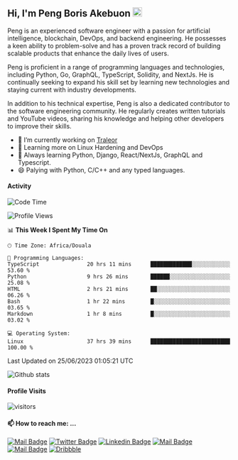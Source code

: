  ## Hi, I'm Peng Boris Akebuon <img src="https://user-images.githubusercontent.com/1303154/88677602-1635ba80-d120-11ea-84d8-d263ba5fc3c0.gif" width="21px" height="21px" alt="hi">

Peng is an experienced software engineer with a passion for artificial intelligence, blockchain, DevOps, and backend engineering. He possesses a keen ability to problem-solve and has a proven track record of building scalable products that enhance the daily lives of users.

Peng is proficient in a range of programming languages and technologies, including Python, Go, GraphQL, TypeScript, Solidity, and NextJs. He is continually seeking to expand his skill set by learning new technologies and staying current with industry developments.

In addition to his technical expertise, Peng is also a dedicated contributor to the software engineering community. He regularly creates written tutorials and YouTube videos, sharing his knowledge and helping other developers to improve their skills.

- 🔭 I’m currently working on [Traleor](https://traleor.com/)
- 📒 Learning more on Linux Hardening and DevOps
- 🌱 Always learning Python, Django, React/NextJs, GraphQL and Typescript.
- 😄 Palying with Python, C/C++ and any typed languages.

#### Activity
<!--START_SECTION:waka-->
![Code Time](http://img.shields.io/badge/Code%20Time-3%2C305%20hrs%2029%20mins-blue)

![Profile Views](http://img.shields.io/badge/Profile%20Views-4-blue)

📊 **This Week I Spent My Time On** 

```text
🕑︎ Time Zone: Africa/Douala

💬 Programming Languages: 
TypeScript               20 hrs 11 mins      █████████████░░░░░░░░░░░░   53.60 % 
Python                   9 hrs 26 mins       ██████░░░░░░░░░░░░░░░░░░░   25.08 % 
HTML                     2 hrs 21 mins       ██░░░░░░░░░░░░░░░░░░░░░░░   06.26 % 
Bash                     1 hr 22 mins        █░░░░░░░░░░░░░░░░░░░░░░░░   03.65 % 
Markdown                 1 hr 8 mins         █░░░░░░░░░░░░░░░░░░░░░░░░   03.02 % 

💻 Operating System: 
Linux                    37 hrs 39 mins      █████████████████████████   100.00 % 
```


 Last Updated on 25/06/2023 01:05:21 UTC
<!--END_SECTION:waka-->


![Github stats](https://github-readme-stats.vercel.app/api?username=itzomen&theme=vue&show_icons=true&count_private=true)
 
 #### Profile Visits 

![visitors](https://visitor-badge.glitch.me/badge?page_id=itzomen)

#### 📫 How to reach me: ...

[![Mail Badge](https://img.shields.io/badge/-itzomen-c0392b?style=flat&labelColor=c0392b&logo=gmail&logoColor=white)](mailto:peng.akebuon2468@gmail.com)
[![Twitter Badge](https://img.shields.io/badge/-@itz_omen-1ca0f1?style=flat&labelColor=1ca0f1&logo=twitter&logoColor=white&link=https://twitter.com/itz_omen)](https://twitter.com/itz_omen/) [![Linkedin Badge](https://img.shields.io/badge/-Peng_Boris_Akebuon-0e76a8?style=flat&labelColor=0e76a8&logo=linkedin&logoColor=white)](https://www.linkedin.com/in/peng-boris-akebuon/)
 [![Mail Badge](https://img.shields.io/badge/-Academy_Omen-e74c3c?style=flat&labelColor=e74c3c&logo=youtube&logoColor=white)](https://www.youtube.com/c/AcademyOmen/)  [![Mail Badge](https://img.shields.io/badge/-@itz_an_omen-5851DB?style=flat&labelColor=5851DB&logo=instagram&logoColor=white)](https://instagram.com/itz_an_omen)  [![Dribbble](https://img.shields.io/badge/-itzomen-ea4c89?style=flat&label&logo=dribbble&logoColor=white)](https://dribbble.com/itzomen)

